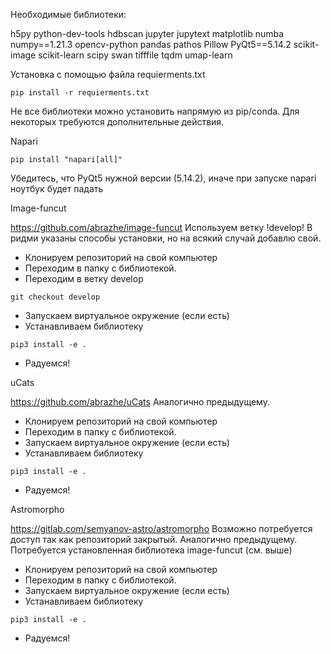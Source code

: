 Необходимые библиотеки:

h5py
python-dev-tools
hdbscan
jupyter
jupytext
matplotlib
numba
numpy==1.21.3
opencv-python
pandas
pathos
Pillow
PyQt5==5.14.2
scikit-image
scikit-learn
scipy
swan
tifffile
tqdm
umap-learn

Установка с помощью файла requierments.txt
```
pip install -r requierments.txt
```

Не все библиотеки можно установить напрямую из pip/conda. Для некоторых требуются дополнительные действия.

Napari

```
pip install "napari[all]"
```
Убедитесь, что PyQt5 нужной версии (5.14.2), иначе при запуске napari ноутбук будет падать


Image-funcut

https://github.com/abrazhe/image-funcut
Используем ветку !develop!
В ридми указаны способы установки, но на всякий случай добавлю свой.
- Клонируем репозиторий на свой компьютер
- Переходим в папку с библиотекой.
- Переходим в ветку develop
```
git checkout develop
```
- Запускаем виртуальное окружение (если есть)
- Устанавливаем библиотеку
```
pip3 install -e .
```
- Радуемся!




uCats

https://github.com/abrazhe/uCats
Аналогично предыдущему.
- Клонируем репозиторий на свой компьютер
- Переходим в папку с библиотекой.
- Запускаем виртуальное окружение (если есть)
- Устанавливаем библиотеку
```
pip3 install -e .
```
- Радуемся!



Astromorpho

https://gitlab.com/semyanov-astro/astromorpho
Возможно потребуется доступ так как репозиторий закрытый.
Аналогично предыдущему. Потребуется установленная библиотека image-funcut (см. выше)
- Клонируем репозиторий на свой компьютер
- Переходим в папку с библиотекой.
- Запускаем виртуальное окружение (если есть)
- Устанавливаем библиотеку
```
pip3 install -e .
```
- Радуемся!
